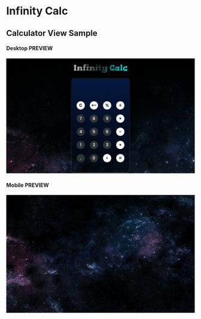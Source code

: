 # Infinity Calc

## Calculator View Sample
#### Desktop PREVIEW
![Alt text](/assets/view/full.jpeg)

#### Mobile PREVIEW
![Alt text](assets/fdb21c0e4f3dbb6ccd9a63c68fce8645.gif)

